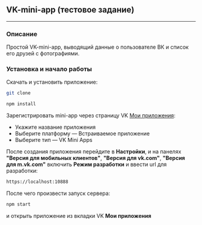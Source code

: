 ## VK-mini-app (тестовое задание)

---

### Описание

Простой VK-mini-app, выводящий данные о пользователе ВК и список его друзей с фотографиями.

### Установка и начало работы

Скачать и установить приложение:

```bash
git clone
```

```bash
npm install
```

Зарегистрировать mini-app через страницу VK [Мои приложения](https://vk.com/away.php?to=https://vk.com/apps?act=manage):

- Укажите название приложения
- Выберите платформу — Встраиваемое приложение
- Выберите тип — VK Mini Apps

После создания приложения перейдите в **Настройки**, и на панелях **"Версия для мобильных клиентов"**, **"Версия для vk.com"**, **"Версия для m.vk.com"** включить **Режим разработки** и ввеcти url для разработки:

```bash
https://localhost:10888
```

После чего произвести запуск сервера:

```bash
npm start
```

и открыть приложение из вкладки VK **Мои приложения**
